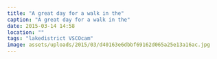 ```yaml
---
title: "A great day for a walk in the"
caption: "A great day for a walk in the"
date: 2015-03-14 14:58
location: ""
tags: "lakedistrict VSCOcam"
image: assets/uploads/2015/03/d40163e6dbbf69162d065a25e13a16ac.jpg
---
```

